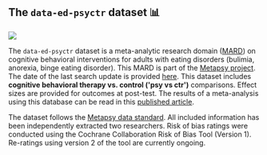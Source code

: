 ## **The `data-ed-psyctr` dataset** 📊 

[<img src="https://img.shields.io/badge/DOI-10.5281%2Fzenodo.15663216-blue">](https://doi.org/10.5281/zenodo.15663216) 

The `data-ed-psyctr` dataset is a meta-analytic research domain ([MARD](https://docs.metapsy.org/uploads/ebmental-2022-300509.pdf)) on cognitive behavioral interventions for adults with eating disorders (bulimia, anorexia, binge eating disorder). This MARD is part of the  [Metapsy project](https://www.metapsy.org/). The date of the last search update is provided [here](https://github.com/metapsy-project/data-ed-psyctr/blob/master/metadata/last_search.txt). This dataset includes **cognitive behavioral therapy vs. control ('psy vs ctr')** comparisons. Effect sizes are provided for outcomes at post-test. The results of a meta-analysis using this database can be read in this  [published article](https://doi.org/10.1080/16506073.2025.2495950).

The dataset follows the [Metapsy data standard](https://docs.metapsy.org/data-preparation/format/). All included information has been independently extracted two researchers. Risk of bias ratings were conducted using the Cochrane Collaboration Risk of Bias Tool (Version 1). Re-ratings using version 2 of the tool are currently ongoing.
